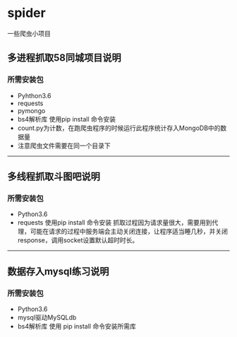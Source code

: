 # spider
一些爬虫小项目
## 多进程抓取58同城项目说明
### 所需安装包
- Pyhthon3.6
- requests
- pymongo
- bs4解析库
使用pip install 命令安装
- count.py为计数，在跑爬虫程序的时候运行此程序统计存入MongoDB中的数据量
- 注意爬虫文件需要在同一个目录下
---
## 多线程抓取斗图吧说明
### 所需安装包
- Python3.6
- requests
使用pip install 命令安装
抓取过程因为请求量很大，需要用到代理，可能在请求的过程中服务端会主动关闭连接，让程序适当睡几秒，并关闭response，调用socket设置默认超时时长。
---
## 数据存入mysql练习说明
### 所需安装包
- Python3.6
- mysql驱动MySQLdb
- bs4解析库
使用 pip install 命令安装所需库



